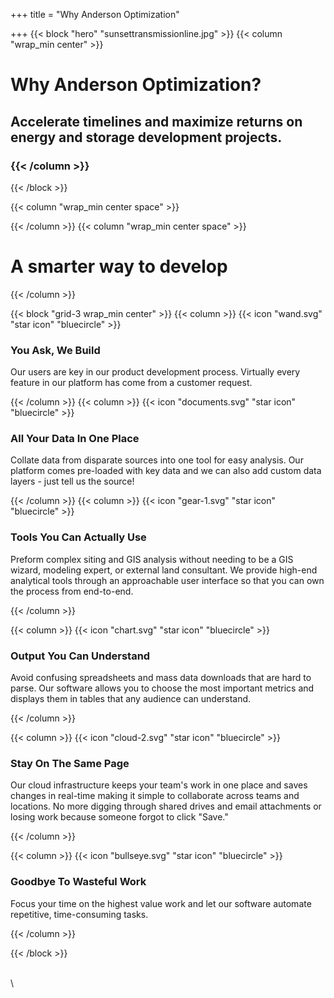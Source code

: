 +++
title = "Why Anderson Optimization"

+++
{{< block "hero" "sunsettransmissionline.jpg" >}} {{< column "wrap_min center" >}}

# Why Anderson Optimization?

## Accelerate timelines and maximize returns on energy and storage development projects.

### {{< /column >}}

{{< /block >}}

{{< column "wrap_min center space" >}}

{{< /column >}}
{{< column "wrap_min center space" >}}

# **A smarter way to develop**

{{< /column >}}

{{< block "grid-3 wrap_min center" >}}
{{< column >}}
{{< icon "wand.svg" "star icon" "bluecircle" >}}

### You Ask, We Build

Our users are key in our product development process. Virtually every feature in our platform has come from a customer request.

{{< /column >}} {{< column >}} {{< icon "documents.svg" "star icon" "bluecircle" >}}

### All Your Data In One Place

Collate data from disparate sources into one tool for easy analysis. Our platform comes pre-loaded with key data and we can also add custom data layers - just tell us the source!

{{< /column >}} {{< column >}} {{< icon "gear-1.svg" "star icon" "bluecircle" >}}

### Tools You Can Actually Use

Preform complex siting and GIS analysis without needing to be a GIS wizard, modeling expert, or external land consultant. We provide high-end analytical tools through an approachable user interface so that you can own the process from end-to-end.

{{< /column >}}

{{< column >}} {{< icon "chart.svg" "star icon" "bluecircle" >}}

### Output You Can Understand

Avoid confusing spreadsheets and mass data downloads that are hard to parse. Our software allows you to choose the most important metrics and displays them in tables that any audience can understand.

{{< /column >}}

{{< column >}}
{{< icon "cloud-2.svg" "star icon" "bluecircle" >}}

### Stay On The Same Page

Our cloud infrastructure keeps your team's work in one place and saves changes in real-time making it simple to collaborate across teams and locations. No more digging through shared drives and email attachments or losing work because someone forgot to click "Save."

{{< /column >}}

{{< column >}} {{< icon "bullseye.svg" "star icon" "bluecircle" >}}

### Goodbye To Wasteful Work

Focus your time on the highest value work and let our software automate repetitive, time-consuming tasks.

{{< /column >}}

{{< /block >}}

\
\

